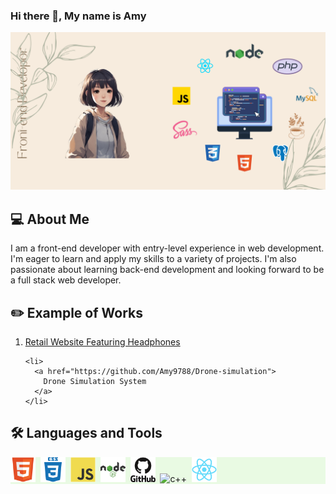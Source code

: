 ### Hi there 👋, My name is Amy
![](banner.png)

## 💻 About Me
I am a front-end developer with entry-level experience in web development. I'm eager to learn and apply my skills to a variety of projects. I'm also passionate about learning back-end development and looking forward to be a full stack web developer.
## ✏️ Example of Works
  <ol>
    <li>
      <a href="https://github.com/Amy9788/Sonic">
        Retail Website Featuring Headphones
      </a>
    </li>

    <li>
      <a href="https://github.com/Amy9788/Drone-simulation">
        Drone Simulation System
      </a>
    </li>
  </ol>

## 🛠️ Languages and Tools
<div style="background: #E9FAE3">
  <img src="https://github.com/devicons/devicon/blob/master/icons/html5/html5-original.svg" title="HTML5" alt="HTML" width="40" height="40"/>&nbsp;
  <img src="https://github.com/devicons/devicon/blob/master/icons/css3/css3-plain-wordmark.svg"  title="CSS3" alt="CSS" width="40" height="40"/>&nbsp;
  <img src="https://github.com/devicons/devicon/blob/master/icons/javascript/javascript-original.svg" title="JavaScript" alt="JavaScript" width="40" height="40"/>&nbsp;
  <img src="https://github.com/devicons/devicon/blob/master/icons/nodejs/nodejs-original-wordmark.svg" title="NodeJS" alt="NodeJS" width="40" height="40"/>&nbsp;
  <img src="https://github.com/devicons/devicon/blob/master/icons/github/github-original-wordmark.svg" title="Git" alt="Git" width="40" height="40" />&nbsp;
  <img src="https://github.com/isocpp/logos/blob/master/cpp_logo.svg" title="C++" alt="c++" width="40" height="40"/>&nbsp;
  <img src="https://github.com/devicons/devicon/blob/master/icons/react/react-original.svg" title="react" alt="react" width="40" height="40"/>&nbsp;
</div>

